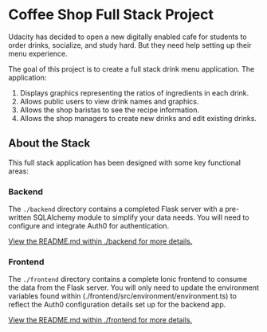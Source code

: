 # Coffee Shop Full Stack Project

Udacity has decided to open a new digitally enabled cafe for students to order drinks, socialize, and study hard. But they need help setting up their menu experience.

The goal of this project is to create a full stack drink menu application. The application:

1. Displays graphics representing the ratios of ingredients in each drink.
2. Allows public users to view drink names and graphics.
3. Allows the shop baristas to see the recipe information.
4. Allows the shop managers to create new drinks and edit existing drinks.

## About the Stack

This full stack application has been designed with some key functional areas:

### Backend

The `./backend` directory contains a completed Flask server with a pre-written SQLAlchemy module to simplify your data needs. You will need to configure and integrate Auth0 for authentication.

[View the README.md within ./backend for more details.](./backend/README.md)

### Frontend

The `./frontend` directory contains a complete Ionic frontend to consume the data from the Flask server. You will only need to update the environment variables found within (./frontend/src/environment/environment.ts) to reflect the Auth0 configuration details set up for the backend app.

[View the README.md within ./frontend for more details.](./frontend/README.md)
